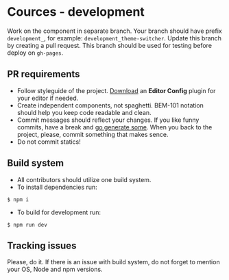 # Cources - development

Work on the component in separate branch. Your branch should have prefix `development_`, for example: `development_theme-switcher`.
Update this branch by creating a pull request.
This branch should be used for testing before deploy on `gh-pages`.

## PR requirements

* Follow styleguide of the project. [Download](http://editorconfig.org/#download) an **Editor Config**  plugin for your editor if needed.
* Create independent components, not spaghetti. BEM-101 notation should help you keep code readable and clean.
* Commit messages should reflect your changes. If you like funny commits, have a break and [go generate some](http://whatthecommit.com/3cb356cfe0892d5179146db1e30c1ab8). When you back to the project, please, commit something that makes sence.
* Do not commit statics!

## Build system
* All contributors should utilize one build system.
* To install dependencies run:
```
$ npm i
```
* To build for development run:
```
$ npm run dev
```

## Tracking issues

Please, do it.
If there is an issue with build system, do not forget to mention your OS, Node and npm versions.
